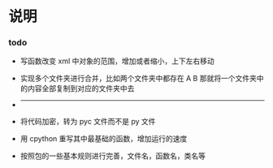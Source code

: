 # 说明


### todo


* 写函数改变 xml 中对象的范围，增加或者缩小，上下左右移动
* 实现多个文件夹进行合并，比如两个文件夹中都存在 A B 那就将一个文件夹中的内容全部复制到对应的文件夹中去


* ------------------------------------------

* 将代码加密，转为 pyc 文件而不是 py 文件
* 用 cpython 重写其中最基础的函数，增加运行的速度
* 按照包的一些基本规则进行完善，文件名，函数名，类名等